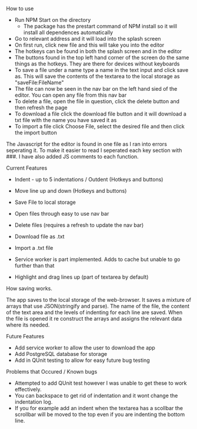 How to use

- Run NPM Start on the directory
    - The package has the prestart command of NPM install so it will install all dependences automatically 
- Go to relevant address and it will load into the splash screen
- On first run, click new file and this will take you into the editor
- The hotkeys can be found in both the splash screen and in the editor
- The buttons found in the top left hand corner of the screen do the same things as the hotkeys. They are there for devices without keyboards
- To save a file under a name type a name in the text input and click save as. This will save the contents of the textarea to the local storage as    "saveFile:FileName"
- The file can now be seen in the nav bar on the left hand sied of the editor. You can open any file from this nav bar
- To delete a file, open the file in question, click the delete button and then refresh the page
- To download a file click the download file button and it will download a txt file with the name you have saved it as
- To import a file click Choose File, select the desired file and then click the import button

The Javascript for the editor is found in one file as I ran into errors seperating it. To make it easier to read I seperated each key section with ###. I have also added JS comments to each function.

Current Features

- Indent - up to 5 indentations / Outdent (Hotkeys and buttons)
- Move line up and down (Hotkeys and buttons)
- Save File to local storage
- Open files through easy to use nav bar
- Delete files (requires a refresh to update the nav bar)
- Download file as .txt
- Import a .txt file

- Service worker is part implemented. Adds to cache but unable to go further than that

- Highlight and drag lines up (part of textarea by default)

How saving works.

The app saves to the local storage of the web-browser. It saves a mixture of arrays that use JSON(stringify and parse). The name of the file, the content of the text area and the levels of indenting for each line are saved. When the file is opened it re construct the arrays and assigns the relevant data where its needed.

Future Features

- Add service worker to allow the user to download the app
- Add PostgreSQL database for storage
- Add in QUnit testing to allow for easy future bug testing

Problems that Occured / Known bugs

- Attempted to add QUnit test however I was unable to get these to work effectively.
- You can backspace to get rid of indentation and it wont change the indentation log.
- If you for example add an indent when the textarea has a scollbar the scrollbar will be moved to the top even if you are indenting the bottom line.
